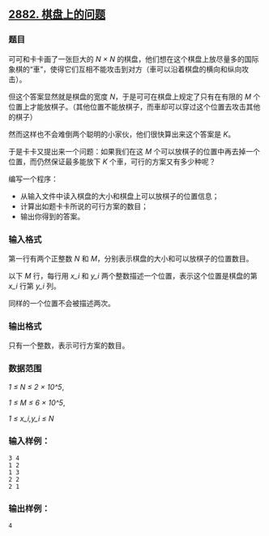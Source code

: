 ## [2882. 棋盘上的问题](https://www.acwing.com/problem/content/2885/)

### 题目

可可和卡卡画了一张巨大的 *N × N* 的棋盘，他们想在这个棋盘上放尽量多的国际象棋的“車”，使得它们互相不能攻击到对方（車可以沿着棋盘的横向和纵向攻击）。

但这个答案显然就是棋盘的宽度 *N*，于是可可在棋盘上规定了只有在有限的 *M* 个位置上才能放棋子。（其他位置不能放棋子，而車却可以穿过这个位置去攻击其他的棋子）

然而这样也不会难倒两个聪明的小家伙，他们很快算出来这个答案是 *K*。

于是卡卡又提出来一个问题：如果我们在这 *M* 个可以放棋子的位置中再去掉一个位置，而仍然保证最多能放下 *K* 个車，可行的方案又有多少种呢？

编写一个程序：

- 从输入文件中读入棋盘的大小和棋盘上可以放棋子的位置信息；
- 计算出如题卡卡所说的可行方案的数目；
- 输出你得到的答案。

### 输入格式

第一行有两个正整数 *N* 和 *M*，分别表示棋盘的大小和可以放棋子的位置数目。

以下 *M* 行，每行用 *x_i* 和 *y_i* 两个整数描述一个位置，表示这个位置是棋盘的第 *x_i* 行第 *y_i* 列。

同样的一个位置不会被描述两次。

### 输出格式

只有一个整数，表示可行方案的数目。

### 数据范围

*1 ≤ N ≤ 2 × 10^5*,

*1 ≤ M ≤ 6 × 10^5*,

*1 ≤ x_i,y_i ≤ N*

### 输入样例：

```
3 4
1 2
1 3
2 2
2 1
```

### 输出样例：

```
4
```
